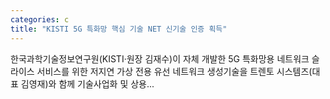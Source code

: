 ```yaml
---
categories: c
title: "KISTI 5G 특화망 핵심 기술 NET 신기술 인증 획득"
---
```

한국과학기술정보연구원(KISTI·원장 김재수)이 자체 개발한 5G 특화망용 네트워크 슬라이스 서비스를 위한 저지연 가상 전용 유선 네트워크 생성기술을 트렌토 시스템즈(대표 김영재)와 함께 기술사업화 및 상용...